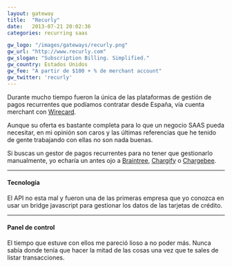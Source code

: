 ```yaml
---
layout: gateway
title:  "Recurly"
date:   2013-07-21 20:02:36
categories: recurring saas 

gw_logo: "/images/gateways/recurly.png"
gw_url: "http://www.recurly.com"
gw_slogan: "Subscription Billing. Simplified."
gw_country: Estados Unidos
gw_fee: "A partir de $100 + % de merchant account"
gw_twitter: 'recurly'
---
```


Durante mucho tiempo fueron la única de las plataformas de gestión de pagos recurrentes que podíamos contratar desde España, vía cuenta merchant con [Wirecard](/wirecard/).

Aunque su oferta es bastante completa para lo que un negocio SAAS pueda necesitar, en mi opinión son caros y las últimas referencias que he tenido de gente trabajando con ellas no son nada buenas. 

Si buscas un gestor de pagos recurrentes para no tener que gestionarlo manualmente, yo echaría un antes ojo a [Braintree](/braintree/), [Chargify](/chargify/) o [Chargebee](/chargebee/).
 
-------------

#### Tecnología

El API no esta mal y fueron una de las primeras empresa que yo conozca en usar un bridge javascript para gestionar los datos de las tarjetas de crédito.

-------------

#### Panel de control

El tiempo que estuve con ellos me pareció lioso a no poder más. Nunca sabía donde tenía que hacer la mitad de las cosas una vez que te sales de listar transacciones.